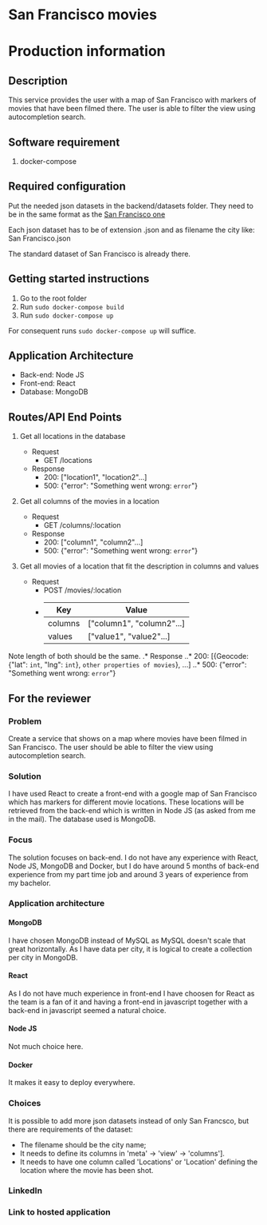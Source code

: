 # San Francisco movies

# Production information

## Description
This service provides the user with a map of San Francisco with markers of movies that have been filmed there. The user is able to filter the view using autocompletion search.

## Software requirement
1. docker-compose

## Required configuration
Put the needed json datasets in the backend/datasets folder. They need to be in the same format as the [San Francisco one](https://data.sfgov.org/Culture-and-Recreation/Film-Locations-in-San-Francisco/yitu-d5am)

Each json dataset has to be of extension .json and as filename the city like: San Francisco.json

The standard dataset of San Francisco is already there.

## Getting started instructions
1. Go to the root folder
2. Run `sudo docker-compose build`
3. Run `sudo docker-compose up`

For consequent runs `sudo docker-compose up` will suffice.

## Application Architecture
* Back-end: Node JS
* Front-end: React
* Database: MongoDB

## Routes/API End Points
1. Get all locations in the database
	* Request
		* GET /locations
	* Response
		* 200: ["location1", "location2"...]
		* 500: {"error": "Something went wrong: `error`"}
2. Get all columns of the movies in a location
	* Request
		* GET /columns/:location
	* Response
		* 200: ["column1", "column2"...]
		* 500: {"error": "Something went wrong: `error`"}

3. Get all movies of a location that fit the description in columns and values
	* Request
		* POST /movies/:location
		* 
			| Key     | Value                     |
			|---------|---------------------------|
			| columns | ["column1", "column2"...] |
			| values  | ["value1", "value2"...]   |

Note length of both should be the same.
.* Response
..* 200: [{Geocode: {"lat": `int`, "lng": `int`}, `other properties of movies`}, ...]
..* 500: {"error": "Something went wrong: `error`"}

## For the reviewer

### Problem
Create a service that shows on a map where movies have been filmed in San Francisco. The user should be able to filter the view using autocompletion search.

### Solution
I have used React to create a front-end with a google map of San Francisco which has markers for different movie locations. These locations will be retrieved from the back-end which is written in Node JS (as asked from me in the mail). The database used is MongoDB.

### Focus
The solution focuses on back-end. I do not have any experience with React, Node JS, MongoDB and Docker, but I do have around 5 months of back-end experience from my part time job and around 3 years of experience from my bachelor.

### Application architecture

#### MongoDB
I have chosen MongoDB instead of MySQL as MySQL doesn't scale that great horizontally. As I have data per city, it is logical to create a collection per city in MongoDB.

#### React
As I do not have much experience in front-end I have choosen for React as the team is a fan of it and having a front-end in javascript together with a back-end in javascript seemed a natural choice.

#### Node JS
Not much choice here.

#### Docker
It makes it easy to deploy everywhere.

### Choices
It is possible to add more json datasets instead of only San Francsco, but there are requirements of the dataset:
* The filename should be the city name;
* It needs to define its columns in 'meta' -> 'view' -> 'columns'].
* It needs to have one column called 'Locations' or 'Location' defining the location where the movie has been shot.

### LinkedIn

### Link to hosted application